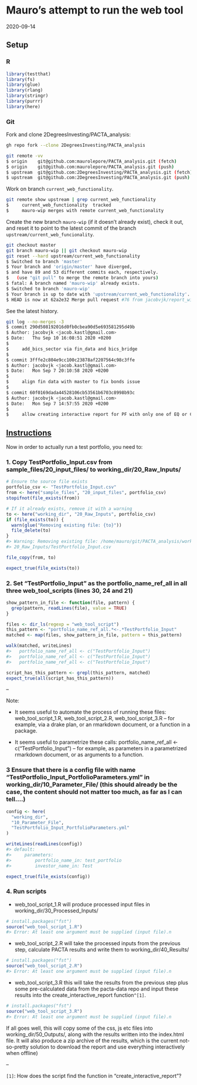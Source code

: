 Mauro’s attempt to run the web tool
================
2020-09-14

## Setup

### R

``` r
library(testthat)
library(fs)
library(glue)
library(rlang)
library(stringr)
library(purrr)
library(here)
```

### Git

Fork and clone 2DegreesInvesting/PACTA\_analysis:

``` bash
gh repo fork --clone 2DegreesInvesting/PACTA_analysis
```

``` bash
git remote -vv
$ origin    git@github.com:maurolepore/PACTA_analysis.git (fetch)
$ origin    git@github.com:maurolepore/PACTA_analysis.git (push)
$ upstream  git@github.com:2DegreesInvesting/PACTA_analysis.git (fetch)
$ upstream  git@github.com:2DegreesInvesting/PACTA_analysis.git (push)
```

Work on branch `current_web_functionality`.

``` bash
git remote show upstream | grep current_web_functionality
$     current_web_functionality  tracked
$     mauro-wip merges with remote current_web_functionality
```

Create the new branch `mauro-wip` (if it doesn’t already exist), check
it out, and reset it to point to the latest commit of the branch
`upstream/current_web_funcionality`.

``` bash
git checkout master
git branch mauro-wip || git checkout mauro-wip
git reset --hard upstream/current_web_functionality
$ Switched to branch 'master'
$ Your branch and 'origin/master' have diverged,
$ and have 89 and 53 different commits each, respectively.
$   (use "git pull" to merge the remote branch into yours)
$ fatal: A branch named 'mauro-wip' already exists.
$ Switched to branch 'mauro-wip'
$ Your branch is up to date with 'upstream/current_web_functionality'.
$ HEAD is now at 62a2e32 Merge pull request #76 from jacobvjk/report_with_eq_or_cb
```

See the latest history.

``` bash
git log --no-merges -3
$ commit 290d508192016d0fb0cbea90d5e693581295d49b
$ Author: jacobvjk <jacob.kastl@gmail.com>
$ Date:   Thu Sep 10 16:08:51 2020 +0200
$ 
$     add_bics_sector via fin_data and bics_bridge
$ 
$ commit 3fffe2c804e9cc100c23878af2207564c98c3ffe
$ Author: jacobvjk <jacob.kastl@gmail.com>
$ Date:   Mon Sep 7 20:10:58 2020 +0200
$ 
$     align fin data with master to fix bonds issue
$ 
$ commit 60f0169dada44528106cb53561b6703c8998b93c
$ Author: jacobvjk <jacob.kastl@gmail.com>
$ Date:   Mon Sep 7 14:57:55 2020 +0200
$ 
$     allow creating interactive report for PF with only one of EQ or CB
```

## [Instructions](https://bit.ly/2RCRJn7)

Now in order to actually run a test portfolio, you need to:

### 1\. Copy TestPortfolio\_Input.csv from sample\_files/20\_input\_files/ to working\_dir/20\_Raw\_Inputs/

``` r
# Ensure the source file exists
portfolio_csv <- "TestPortfolio_Input.csv"
from <- here("sample_files", "20_input_files", portfolio_csv)
stopifnot(file_exists(from))

# If it already exists, remove it with a warning
to <- here("working_dir", "20_Raw_Inputs", portfolio_csv)
if (file_exists(to)) {
  warn(glue("Removing existing file: {to}"))
  file_delete(to)
}
#> Warning: Removing existing file: /home/mauro/git/PACTA_analysis/working_dir/
#> 20_Raw_Inputs/TestPortfolio_Input.csv
```

``` r
file_copy(from, to)
```

``` r
expect_true(file_exists(to))
```

### 2\. Set “TestPortfolio\_Input” as the portfolio\_name\_ref\_all in all three web\_tool\_scripts (lines 30, 24 and 21)

``` r
show_pattern_in_file <- function(file, pattern) {
  grep(pattern, readLines(file), value = TRUE)
}
```

``` r
files <- dir_ls(regexp = "web_tool_script")
this_pattern <- "portfolio_name_ref_all.*<-.*TestPortfolio_Input"
matched <- map(files, show_pattern_in_file, pattern = this_pattern)

walk(matched, writeLines)
#>   portfolio_name_ref_all <- c("TestPortfolio_Input")
#>   portfolio_name_ref_all <- c("TestPortfolio_Input")
#>   portfolio_name_ref_all <- c("TestPortfolio_Input")
```

``` r
script_has_this_pattern <- grepl(this_pattern, matched)
expect_true(all(script_has_this_pattern))
```

–

Note:

  - It seems useful to automate the process of running these files:
    web\_tool\_script\_1.R, web\_tool\_script\_2.R,
    web\_tool\_script\_3.R – for example, via a drake plan, or an
    rmarkdown document, or a function in a package.

  - It seems useful to parametrize these calls:
    portfolio\_name\_ref\_all \<- c(“TestPortfolio\_Input”) – for
    example, as parameters in a parametrized rmarkdown document, or as
    arguments to a function.

### 3 Ensure that there is a config file with name “TestPortfolio\_Input\_PortfolioParameters.yml” in working\_dir/10\_Parameter\_File/ (this should already be the case, the content should not matter too much, as far as I can tell….)

``` r
config <- here(
  "working_dir",
  "10_Parameter_File",
  "TestPortfolio_Input_PortfolioParameters.yml"
)

writeLines(readLines(config))
#> default:
#>     parameters:
#>         portfolio_name_in: test_portfolio
#>         investor_name_in: Test
```

``` r
expect_true(file_exists(config))
```

### 4\. Run scripts

  - web\_tool\_script\_1.R will produce processed input files in
    working\_dir/30\_Processed\_Inputs/

<!-- end list -->

``` r
# install.packages("fst")
source("web_tool_script_1.R")
#> Error: At least one argument must be supplied (input file).n
```

  - web\_tool\_script\_2.R will take the processed inputs from the
    previous step, calculate PACTA results and write them to
    working\_dir/40\_Results/

<!-- end list -->

``` r
# install.packages("fst")
source("web_tool_script_2.R")
#> Error: At least one argument must be supplied (input file).n
```

  - web\_tool\_script\_3.R this will take the results from the previous
    step plus some pre-calculated data from the pacta-data repo and
    input these results into the create\_interactive\_report
    function`^[1]`.

<!-- end list -->

``` r
# install.packages("fst")
source("web_tool_script_3.R")
#> Error: At least one argument must be supplied (input file).n
```

If all goes well, this will copy some of the css, js etc files into
working\_dir/50\_Outputs/, along with the results written into the
index.html file. It will also produce a zip archive of the results,
which is the current not-so-pretty solution to download the report and
use everything interactively when offline)

–

`[1]`: How does the script find the function in
“create\_interactive\_report”?
